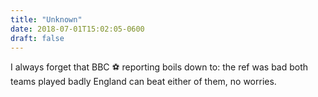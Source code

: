 ```yaml
---
title: "Unknown"
date: 2018-07-01T15:02:05-0600
draft: false
---
```


I always forget that BBC ⚽️ reporting boils down to:
the ref was bad both teams played badly England can beat either of them, no worries.
